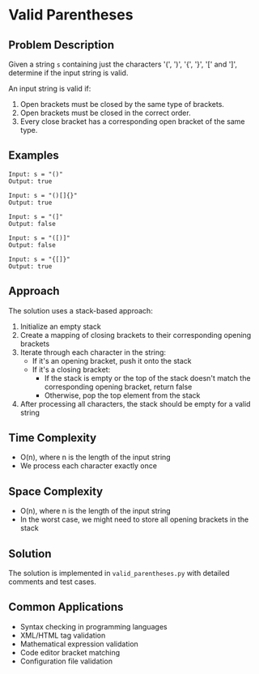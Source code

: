 # Valid Parentheses

## Problem Description
Given a string `s` containing just the characters '(', ')', '{', '}', '[' and ']', determine if the input string is valid.

An input string is valid if:
1. Open brackets must be closed by the same type of brackets.
2. Open brackets must be closed in the correct order.
3. Every close bracket has a corresponding open bracket of the same type.

## Examples
```
Input: s = "()"
Output: true

Input: s = "()[]{}"
Output: true

Input: s = "(]"
Output: false

Input: s = "([)]"
Output: false

Input: s = "{[]}"
Output: true
```

## Approach
The solution uses a stack-based approach:
1. Initialize an empty stack
2. Create a mapping of closing brackets to their corresponding opening brackets
3. Iterate through each character in the string:
   - If it's an opening bracket, push it onto the stack
   - If it's a closing bracket:
     - If the stack is empty or the top of the stack doesn't match the corresponding opening bracket, return false
     - Otherwise, pop the top element from the stack
4. After processing all characters, the stack should be empty for a valid string

## Time Complexity
- O(n), where n is the length of the input string
- We process each character exactly once

## Space Complexity
- O(n), where n is the length of the input string
- In the worst case, we might need to store all opening brackets in the stack

## Solution
The solution is implemented in `valid_parentheses.py` with detailed comments and test cases.

## Common Applications
- Syntax checking in programming languages
- XML/HTML tag validation
- Mathematical expression validation
- Code editor bracket matching
- Configuration file validation 